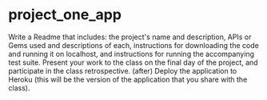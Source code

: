# project_one_app
Write a Readme that includes:
the project's name and description,
APIs or Gems used and descriptions of each,
instructions for downloading the code and running it on localhost, and
instructions for running the accompanying test suite.
Present your work to the class on the final day of the project, and participate in the class retrospective.
(after) Deploy the application to Heroku (this will be the version of the application that you share with the class).